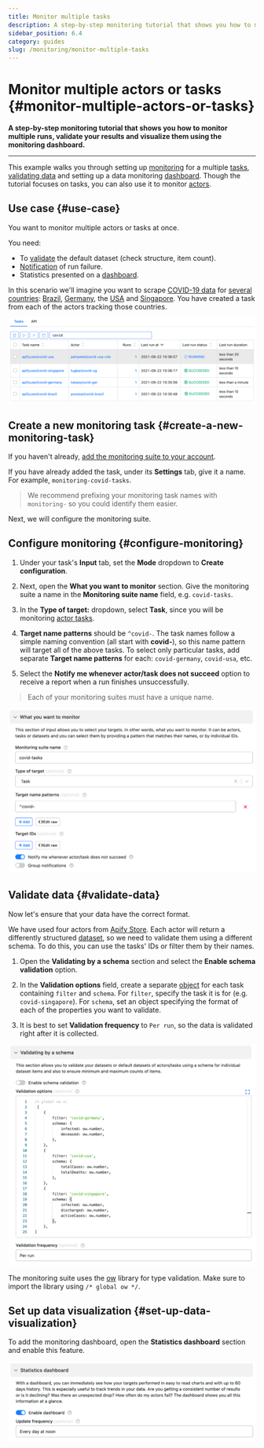 ```yaml
---
title: Monitor multiple tasks
description: A step-by-step monitoring tutorial that shows you how to monitor multiple runs, validate your results and visualize them using the monitoring dashboard.
sidebar_position: 6.4
category: guides
slug: /monitoring/monitor-multiple-tasks
---
```


# Monitor multiple actors or tasks {#monitor-multiple-actors-or-tasks}

**A step-by-step monitoring tutorial that shows you how to monitor multiple runs, validate your results and visualize them using the monitoring dashboard.**

---

This example walks you through setting up [monitoring](https://apify.com/apify/monitoring) for a multiple [tasks](../actors/tasks.md), [validating data](#validate-data) and setting up a data monitoring [dashboard](#set-up-data-visualization). Though the tutorial focuses on tasks, you can also use it to monitor [actors](../actors/index.md).

## Use case {#use-case}

You want to monitor multiple actors or tasks at once.

You need:

- To [validate](#validate-data) the default dataset (check structure, item count).
- [Notification](./index.md) of run failure.
- Statistics presented on a [dashboard](#set-up-data-visualization).

In this scenario we'll imagine you want to scrape [COVID-19 data](https://apify.com/covid-19) for [several countries](https://apify.com/store?search=covid):
[Brazil](https://apify.com/pocesar/covid-brazil),
[Germany](https://apify.com/lukass/covid-ger),
the [USA](https://apify.com/petrpatek/covid-usa-cdc)
and [Singapore](https://apify.com/tugkan/covid-sg).
You have created a task from each of the actors tracking those countries.

![Multiple tasks](./images/covid-multiple-tasks.png)

## Create a new monitoring task {#create-a-new-monitoring-task}

If you haven't already, [add the monitoring suite to your account](./index.md).

If you have already added the task, under its **Settings** tab, give it a name. For example, `monitoring-covid-tasks`.

> We recommend prefixing your monitoring task names with `monitoring-` so you could identify them easier.

Next, we will configure the monitoring suite.

## Configure monitoring {#configure-monitoring}

1. Under your task's **Input** tab, set the **Mode** dropdown to **Create configuration**.

2. Next, open the **What you want to monitor** section. Give the monitoring suite a name in the **Monitoring suite name** field, e.g. `covid-tasks`.

3. In the **Type of target:** dropdown, select **Task**, since you will be monitoring [actor tasks](../actors/tasks.md).

4. **Target name patterns** should be `^covid-`. The task names follow a simple naming convention (all start with **covid-**), so this name pattern will target all of the above tasks. To select only particular tasks, add separate **Target name patterns** for each: `covid-germany`, `covid-usa`, etc.

5. Select the **Notify me whenever actor/task does not succeed** option to receive a report when a run finishes unsuccessfully.

> Each of your monitoring suites must have a unique name.

![Monitoring covid tasks - configuration](./images/covid-config.png)

## Validate data {#validate-data}

Now let's ensure that your data have the correct format.

We have used four actors from [Apify Store](https://apify.com/store). Each actor will return a differently structured [dataset](../storage/dataset.md), so we need to validate them using a different schema. To do this, you can use the tasks' IDs or filter them by their names.

1. Open the **Validating by a schema** section and select the **Enable schema validation** option.

2. In the **Validation options** field, create a separate [object](https://javascript.info/object) for each task containing `filter` and `schema`. For `filter`, specify the task it is for (e.g. `covid-singapore`). For `schema`, set an object specifying the format of each of the properties you want to validate.

3. It is best to set **Validation frequency** to `Per run`, so the data is validated right after it is collected.

![Monitoring dashboard configuration - validate](./images/covid-validate-schema.png)

The monitoring suite uses the [ow](https://www.npmjs.com/package/ow) library for type validation. Make sure to import the library using `/* global ow */`.

## Set up data visualization {#set-up-data-visualization}

To add the monitoring dashboard, open the **Statistics dashboard** section and enable this feature.

![Monitoring dashboard configuration](./images/enable-dashboard.png)
